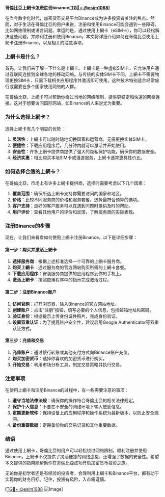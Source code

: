 **哥倫比亞上網卡怎麽註冊binance[[TG💪+ @esim1088](https://t.me/s/esim1088)]**

在当今数字化时代，加密货币交易平台Binance成为许多投资者关注的焦点。然而，对于生活在哥倫比亞的用户来说，注册和使用Binance可能会遇到一些障碍，比如网络限制或语言问题。幸运的是，通过使用上網卡（eSIM卡），你可以轻松解决这些问题，并顺利注册和使用Binance。本文将详细介绍如何在哥倫比亞使用上網卡注册Binance，以及相关的注意事项。

### 上網卡是什么？

首先，让我们来了解一下什么是上網卡。上網卡是一种虚拟SIM卡，它允许用户通过互联网连接到全球各地的移动网络。与传统的实体SIM卡不同，上網卡不需要物理更换SIM卡，只需下载相关应用程序并激活即可使用。这种技术特别适合经常旅行或需要在多个国家使用网络的人群。

在哥倫比亞，上網卡可以帮助你绕过当地的网络限制，提供更稳定和快速的网络连接。这对于想要访问国际网站，如Binance的人来说尤为重要。

### 为什么选择上網卡？

选择上網卡有几个明显的优势：

1. **灵活性**：上網卡可以随时随地切换国家和运营商，无需更换实体SIM卡。
2. **便捷性**：下载应用程序后，几分钟内就可以激活并开始使用。
3. **安全性**：许多上網卡提供商提供了强大的隐私保护功能，确保你的数据安全。
4. **经济实惠**：相比购买本地SIM卡或漫游服务，上網卡通常更具性价比。

### 如何选择合适的上網卡？

在哥倫比亞，市场上有许多上網卡提供商，选择时需要考虑以下几个因素：

1. **覆盖范围**：确保所选上網卡支持你需要访问的国家和地区。
2. **价格**：比较不同服务商的价格和服务套餐，选择最符合预算的选项。
3. **客户支持**：良好的客户服务可以在遇到问题时提供及时的帮助。
4. **用户评价**：查看其他用户的评价和反馈，了解服务商的实际表现。

### 注册Binance的步骤

现在，让我们来看看如何使用上網卡注册Binance。以下是详细步骤：

#### 第一步：购买并激活上網卡

1. **选择服务商**：根据上述标准选择一个可靠的上網卡服务商。
2. **购买上網卡**：通过服务商的官方网站购买所需的上網卡套餐。
3. **下载应用程序**：安装服务商提供的应用程序到你的手机上。
4. **激活上網卡**：按照应用程序中的指示完成激活过程。

#### 第二步：注册Binance账户

1. **访问官网**：打开浏览器，输入Binance的官方网站地址。
2. **创建账户**：点击“注册”按钮，填写必要的个人信息，包括邮箱地址和密码。
3. **验证身份**：根据提示上传身份证件照片，完成身份验证。
4. **设置双重认证**：为了提高账户安全性，建议启用Google Authenticator等双重认证方式。

#### 第三步：充值和交易

1. **充值账户**：通过银行转账或其他支付方式向Binance账户充值。
2. **购买加密货币**：选择你喜欢的加密货币进行购买。
3. **开始交易**：利用市场分析工具，制定交易策略并执行交易。

### 注意事项

在使用上網卡和注册Binance的过程中，有一些需要注意的事项：

1. **遵守当地法律法规**：确保你的操作符合哥倫比亞的相关法律规定。
2. **保护个人信息**：不要在不安全的网络环境下输入敏感信息。
3. **定期更新软件**：保持设备上的应用程序和操作系统为最新版本，以防止安全漏洞。
4. **备份重要数据**：定期备份你的交易记录和其他重要数据。

### 结语

通过使用上網卡，哥倫比亞的用户可以轻松绕过网络限制，顺利注册并使用Binance。上網卡不仅提供了灵活便捷的网络连接，还增强了数据的安全性。希望本文提供的指南能帮助你在哥倫比亞成功开启加密货币投资之旅。

无论你是初学者还是有经验的投资者，合理利用上網卡和Binance平台，都有助于实现你的财务目标。记住，投资有风险，入市需谨慎。

[[TG💪+ @esim1088](https://t.me/s/esim1088) ![Image](https://i.postimg.cc/4NQfJmqS/Snipaste-2025-05-13-00-14-12.png)]